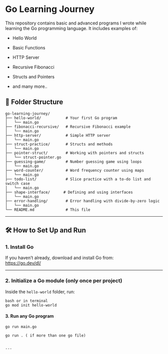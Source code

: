 # Go Learning Journey 

This repository contains basic and advanced programs I wrote while learning the Go programming language. It includes examples of:

- Hello World
- Basic Functions
- HTTP Server
- Recursive Fibonacci
- Structs and Pointers

- and many more..

## 📁 Folder Structure
```
go-learning-journey/
├── hello-world/           # Your first Go program
│   └── main.go
├── fibonacci-recursive/   # Recursive Fibonacci example
│   └── main.go
├── http-server/           # Simple HTTP server
│   └── main.go
├── struct-practice/       # Structs and methods
│   └── main.go
├── pointer-struct/        # Working with pointers and structs
│   └── struct-pointer.go
├── guessing-game/         # Number guessing game using loops
│   └── main.go
├── word-counter/          # Word frequency counter using maps
│   └── main.go
├── todo-list/             # Slice practice with a to-do list and switch case
│   └── main.go
├── shape-interface/      # Defining and using interfaces
│   └── main.go
├── error-handling/        # Error handling with divide-by-zero logic
│   └── main.go
└── README.md              # This file

```


---

## 🛠 How to Set Up and Run

### 1. Install Go

If you haven’t already, download and install Go from:  
https://go.dev/dl/

---

### 2. Initialize a Go module (only once per project)

Inside the `hello-world` folder, run:

```
bash or in terminal
go mod init hello-world

```

#### 3. Run any Go program
```
go run main.go

go run . ( if more than one go file)


---

